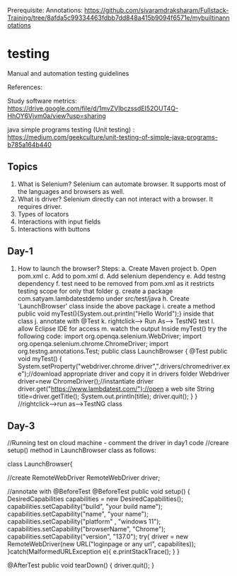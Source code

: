 Prerequisite: Annotations: https://github.com/sivaramdraksharam/Fullstack-Training/tree/8afda5c99334463fdbb7dd848a415b9094f6571e/mybuiltinannotations
# testing
Manual and automation testing guidelines

References:

Study software metrics: https://drive.google.com/file/d/1mvZVIbczssdEI52OUT4Q-HhOY6Vjvm0a/view?usp=sharing

java simple programs testing (Unit testing) : https://medium.com/geekculture/unit-testing-of-simple-java-programs-b785a164b440

Topics
------
1. What is Selenium? Selenium can automate browser. It supports most of the languages and browsers as well.
2. What is driver? Selenium directly can not interact with a browser. It requires driver.
3. Types of locators
4. Interactions with input fields
5. Interactions with buttons

Day-1
------
1. How to launch the browser?
   Steps:
   a. Create Maven project
   b. Open pom.xml
   c. Add <dependencies></dependencies> to pom.xml
   d. Add selenium dependency
   e. Add testng dependency
   f. <scope>test</scope> need to be removed from pom.xml as it restricts testing scope for only that folder
   g. create a package com.satyam.lambdatestdemo under src/test/java
   h. Create 'LaunchBrowser' class inside the above package
   i. create a method public void myTest(){System.out.println("Hello World");} inside that class
   j. annotate with @Test
   k. rightclick--> Run As--> TestNG test
   l. allow Eclipse IDE for access
   m. watch the output
Inside myTest() try the following code:
import org.openqa.selenium.WebDriver;
import org.openqa.selenium.chrome.ChromeDriver;
import org.testng.annotations.Test;
public class LaunchBrowser
{
	@Test
	public void myTest()
	{
		System.setProperty("webdriver.chrome.driver",".drivers/chromedriver.exe");//download appropriate driver and copy  it in drivers folder
	Webdriver driver=new ChromeDriver();//instantiate driver
	driver.get("https://www.lambdatest.com/");//open a web site
	String title=driver.getTitle();
	System.out.println(title);
	driver.quit();
	}
}
//rightclick-->run as-->TestNG class

Day-3
-----
//Running test on cloud machine - comment the driver in day1 code
//creare setup() method in LaunchBrowser class as follows:

class LaunchBrowser{

//create RemoteWebDriver
RemoteWebDriver driver;

//annotate with @BeforeTest
@BeforeTest
public void setup()
{
	DesiredCapabilities capabilities = new DesiredCapabilities();
 	capabilities.setCapability("build", "your build name");
  	capabilities.setCapability("name", "your name");
   	capabilities.setCapability("platform" , "windows 11");
    	capabilities.setCapability("browserName", "Chrome");
     	capabilities.setCapability("version", "137.0");
        try{
	driver = new RemoteWebDriver(new URL("loginpage or any url", capabilites));
 	}catch(MalformedURLException e){
  		e.printStackTrace();
	}
}

@AfterTest
public void tearDown()
{
      driver.quit();
}

   



